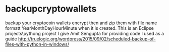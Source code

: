 # backupcryptowallets
backup your cryptocoin wallets encrypt then and zip them with file name formatt YearMonthDayHourMinute when it is created.
This is an Eclipse projects\pythong project
I give Amit Sengupta for providing code I used as a guide
http://truelogic.org/wordpress/2015/09/02/scheduled-backup-of-files-with-python-in-windows/


